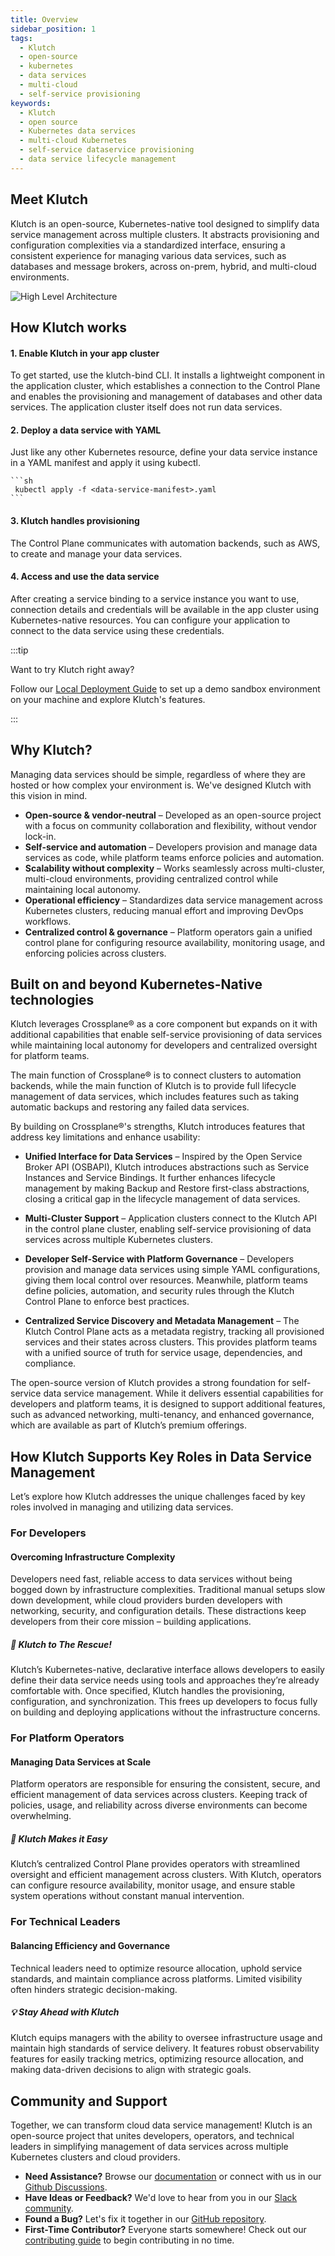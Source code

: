 ```yaml
---
title: Overview
sidebar_position: 1
tags:
  - Klutch
  - open-source
  - kubernetes
  - data services
  - multi-cloud
  - self-service provisioning
keywords:
  - Klutch
  - open source
  - Kubernetes data services
  - multi-cloud Kubernetes
  - self-service dataservice provisioning
  - data service lifecycle management  
---
```


## Meet Klutch

Klutch is an open-source, Kubernetes-native tool designed to simplify data service management across multiple clusters.
It abstracts provisioning and configuration complexities via a standardized interface, ensuring a consistent experience
for managing various data services, such as databases and message brokers, across on-prem, hybrid, and multi-cloud
environments.

![High Level Architecture](img/Klutch_overview.jpg)

## How Klutch works

#### 1. Enable Klutch in your app cluster

To get started, use the klutch-bind CLI. It installs a lightweight component in the application cluster, which
establishes a connection to the Control Plane and enables the provisioning and management of databases and other data
services. The application cluster itself does not run data services.

#### 2. Deploy a data service with YAML

Just like any other Kubernetes resource, define your data service instance in a YAML manifest and apply it using kubectl.

    ```sh
     kubectl apply -f <data-service-manifest>.yaml
    ```

#### 3. Klutch handles provisioning

The Control Plane communicates with automation backends, such as AWS, to create and manage your data services.

#### 4. Access and use the data service

After creating a service binding to a service instance you want to use, connection details and credentials will be
available in the app cluster using Kubernetes-native resources. You can configure your application to connect to the
data service using these credentials.

:::tip

Want to try Klutch right away?

Follow our [Local Deployment Guide](./local-deployment-guide.md) to set up a demo sandbox environment on your machine
and explore Klutch's features.

:::

## Why Klutch?

Managing data services should be simple, regardless of where they are hosted or how complex your environment is. We've
designed Klutch with this vision in mind.

- **Open-source & vendor-neutral** – Developed as an open-source project with a focus on community collaboration and
flexibility, without vendor lock-in.
- **Self-service and automation** – Developers provision and manage data services as code, while platform teams enforce
policies and automation.
- **Scalability without complexity** – Works seamlessly across multi-cluster, multi-cloud environments, providing
centralized control while maintaining local autonomy.
- **Operational efficiency** – Standardizes data service management across Kubernetes clusters, reducing manual effort
and improving DevOps workflows.
- **Centralized control & governance** – Platform operators gain a unified control plane for configuring resource
availability, monitoring usage, and enforcing policies across clusters.

## Built on and beyond Kubernetes-Native technologies

Klutch leverages Crossplane® as a core component but expands on it with additional capabilities that enable self-service
provisioning of data services while maintaining local autonomy for developers and centralized oversight for platform
teams.

The main function of Crossplane® is to connect clusters to automation backends, while the main function of Klutch
is to provide full lifecycle management of data services, which includes features such as taking automatic backups and
restoring any failed data services.

By building on Crossplane®'s strengths, Klutch introduces features that address key limitations and enhance usability:

- **Unified Interface for Data Services** – Inspired by the Open Service Broker API (OSBAPI), Klutch introduces
abstractions such as Service Instances and Service Bindings. It further enhances lifecycle management by making Backup
and Restore first-class abstractions, closing a critical gap in the lifecycle management of data services.

- **Multi-Cluster Support** – Application clusters connect to the Klutch API in the control plane cluster, enabling
self-service provisioning of data services across multiple Kubernetes clusters.

- **Developer Self-Service with Platform Governance** – Developers provision and manage data services using simple YAML
configurations, giving them local control over resources. Meanwhile, platform teams define policies, automation, and
security rules through the Klutch Control Plane to enforce best practices.

- **Centralized Service Discovery and Metadata Management** – The Klutch Control Plane acts as a metadata registry,
tracking all provisioned services and their states across clusters. This provides platform teams with a unified source
of truth for service usage, dependencies, and compliance.

The open-source version of Klutch provides a strong foundation for self-service data service management. While it
delivers essential capabilities for developers and platform teams, it is designed to support additional features, such
as advanced networking, multi-tenancy, and enhanced governance, which are available as part of Klutch’s premium
offerings.

## How Klutch Supports Key Roles in Data Service Management

Let’s explore how Klutch addresses the unique challenges faced by key roles involved in managing and utilizing data
services.

### For Developers

#### Overcoming Infrastructure Complexity

Developers need fast, reliable access to data services without being bogged down by infrastructure complexities.
Traditional manual setups slow down development, while cloud providers burden developers with networking, security, and
configuration details. These distractions keep developers from their core mission – building applications.

##### 🚀 Klutch to The Rescue!

Klutch’s Kubernetes-native, declarative interface allows developers to easily define their data service needs using
tools and approaches they’re already comfortable with. Once specified, Klutch handles the provisioning, configuration,
and synchronization. This frees up developers to focus fully on building and deploying applications without the
infrastructure concerns.

### For Platform Operators

#### Managing Data Services at Scale

Platform operators are responsible for ensuring the consistent, secure, and efficient management of data services across
clusters. Keeping track of policies, usage, and reliability across diverse environments can become overwhelming.

##### 🔧 Klutch Makes it Easy

Klutch’s centralized Control Plane provides operators with streamlined oversight and efficient management across
clusters. With Klutch, operators can configure resource availability, monitor usage, and ensure stable system operations
without constant manual intervention.

### For Technical Leaders

#### Balancing Efficiency and Governance

Technical leaders need to optimize resource allocation, uphold service standards, and maintain compliance across
platforms. Limited visibility often hinders strategic decision-making.

##### 💡 Stay Ahead with Klutch 

Klutch equips managers with the ability to oversee infrastructure usage and maintain high standards of service delivery.
It features robust observability features for easily tracking metrics, optimizing resource allocation, and making
data-driven decisions to align with strategic goals.

## Community and Support

Together, we can transform cloud data service management! Klutch is an open-source project that unites developers,
operators, and technical leaders in simplifying management of data services across multiple Kubernetes clusters and
cloud providers.

- **Need Assistance?** Browse our [documentation](https://klutch.io/docs/) or connect with us in our [Github Discussions](https://github.com/anynines/klutchio/discussions).
- **Have Ideas or Feedback?** We'd love to hear from you in our [Slack community](https://app.slack.com/workspace-signin?redir=%2Fgantry%2Fauth%3Fapp%3Dclient%26lc%3D1741268665%26return_to%3D%252Fclient%252FT07FST6U1T7%252FC07FVLWBDDH%26teams%3DT29DGCMKQ%252CT09NY5SBT%252CTDSBA9B9V%252CTEGUU4LMD%252CT07FST6U1T7).
- **Found a Bug?** Let's fix it together in our [GitHub repository](https://github.com/anynines/klutchio).
- **First-Time Contributor?** Everyone starts somewhere! Check out our [contributing guide](https://github.com/anynines/klutchio/blob/main/CONTRIBUTING.md) to begin contributing in no time.
